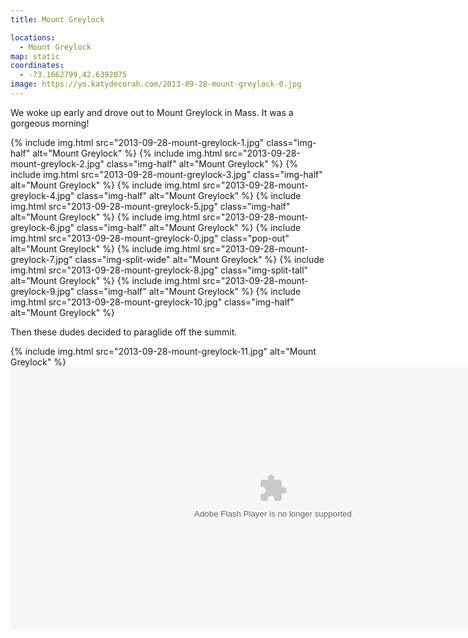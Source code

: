 ```yaml
---
title: Mount Greylock

locations:
  - Mount Greylock
map: static
coordinates:
  - -73.1662799,42.6392075
image: https://yo.katydecorah.com/2013-09-28-mount-greylock-0.jpg
---
```


We woke up early and drove out to Mount Greylock in Mass. It was a gorgeous morning!

<div class="photos">

{% include img.html src="2013-09-28-mount-greylock-1.jpg" class="img-half" alt="Mount Greylock" %}
{% include img.html src="2013-09-28-mount-greylock-2.jpg" class="img-half" alt="Mount Greylock" %}
{% include img.html src="2013-09-28-mount-greylock-3.jpg" class="img-half" alt="Mount Greylock" %}
{% include img.html src="2013-09-28-mount-greylock-4.jpg" class="img-half" alt="Mount Greylock" %}
{% include img.html src="2013-09-28-mount-greylock-5.jpg" class="img-half" alt="Mount Greylock" %}
{% include img.html src="2013-09-28-mount-greylock-6.jpg" class="img-half" alt="Mount Greylock" %}
{% include img.html src="2013-09-28-mount-greylock-0.jpg" class="pop-out" alt="Mount Greylock" %}
{% include img.html src="2013-09-28-mount-greylock-7.jpg" class="img-split-wide" alt="Mount Greylock" %}
{% include img.html src="2013-09-28-mount-greylock-8.jpg" class="img-split-tall" alt="Mount Greylock" %}
{% include img.html src="2013-09-28-mount-greylock-9.jpg" class="img-half" alt="Mount Greylock" %}
{% include img.html src="2013-09-28-mount-greylock-10.jpg" class="img-half" alt="Mount Greylock" %}

</div>

Then these dudes decided to paraglide off the summit.

<div class="photos">

{% include img.html src="2013-09-28-mount-greylock-11.jpg" alt="Mount Greylock" %}
<object type="application/x-shockwave-flash" width="840" height="420" class="pop-out" data="https://www.flickr.com/apps/video/stewart.swf?v=109786" classid="clsid:D27CDB6E-AE6D-11cf-96B8-444553540000"> <param name="flashvars" value="intl_lang=en-us&amp;photo_secret=447cc83b34&amp;photo_id=9986934734&amp;hd_default=false"></param> <param name="movie" value="https://www.flickr.com/apps/video/stewart.swf?v=109786"></param> <param name="bgcolor" value="#000000"></param> <param name="allowFullScreen" value="true"></param><embed type="application/x-shockwave-flash" src="https://www.flickr.com/apps/video/stewart.swf?v=109786" bgcolor="#000000" allowfullscreen="true" flashvars="intl_lang=en-us&amp;photo_secret=447cc83b34&amp;photo_id=9986934734&amp;hd_default=false" height="420" width="840"></embed></object>

</div>

